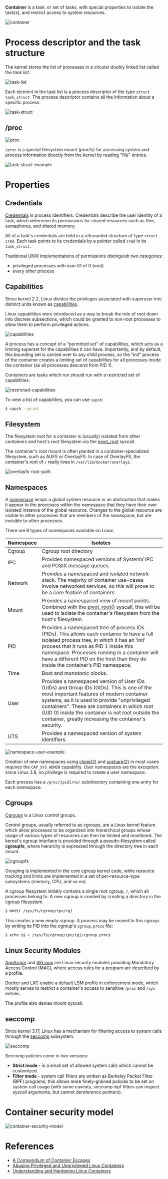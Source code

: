 **Container** is a task, or set of tasks, with special properties to isolate the task(s), and restrict access to system resources.

![container](img/container.png)

# Process descriptor and the task structure

The kernel stores the list of processes in a circular doubly linked list called the _task list_.

![task-list](img/task-list.png)

Each element in the task list is a process descriptor of the type `struct task_struct`. The process descriptor contains all the information about a specific process.

![task-struct](img/task-struct.png)

## /proc

![proc](https://drawings.jvns.ca/drawings/proc.jpeg)

`/proc` is a special filesystem mount (procfs) for accessing system and process information directly from the kernel by reading "file" entries.

![task-struct-example](img/task-struct-example.png)

# Properties

## Credentials

[Credentials](https://man7.org/linux/man-pages/man7/credentials.7.html) is process identifiers. Credentials describe the user identity of a task, which determine its permissions for shared resources such as files, semaphores, and shared memory.

All of a task's credentials are held in a refcounted structure of type `struct cred`. Each task points to its credentials by a pointer called `cred` in its `task_struct`.

Traditional UNIX implementations of permissions distinguish two categories:
- privileged processes with user ID of 0 (root)
- every other process

## Capabilities

Since kernel 2.2, Linux divides the privileges associated with superuser into distinct units known as [capabilities](https://man7.org/linux/man-pages/man7/capabilities.7.html).

Linux capabilities were introduced as a way to break the role of root down into discrete subsections, which could be granted to non-root processes to allow them to perform privileged actions.

![capabilities](img/capabilities.png)

A process has a concept of a "permitted set" of capabilities, which acts as a limiting superset for the capabilities it can have. Importantly, and by default, this bounding set is carried over to any child process, so the "init" process of the container creates a limiting set of capabilities for all processes inside the container (as all processes descend from PID 1). 

Containers are tasks which run should run with a restricted set of capabilities.

![restricted-capabilities](img/restricted-capabilities.png)

To view a list of capabilities, you can use `capsh`:

```bash
$ capsh --print
```

## Filesystem

The filesystem root for a container is (usually) isolated from other containers and host's root filesystem via the [pivot_root](https://man7.org/linux/man-pages/man2/pivot_root.2.html) syscall.

The container's root mount is often planted in a container-specialized filesystem, such as AUFS or OverlayFS. In case of OverlayFS, the container's root of `/` really lives in `/var/lib/docker/overlay2`.

![overlayfs-root-path](img/overlayfs-root-path.png)

## Namespaces

A [namespace](https://man7.org/linux/man-pages/man7/namespaces.7.html) wraps a global system resource in an abstraction that makes it appear to the processes within the namespace that they have their own isolated instance of the global resource. Changes to the global resource are visible to other processes that are members of the namespace, but are invisible to other processes.

There are 8 types of namespaces available on Linux.

| Namespace | Isolates |
| --- | --- |
| Cgroup | Cgroup root directory |
| IPC | Provides namespaced versions of SystemV IPC and POSIX message queues. |
| Network | Provides a namespaced and isolated network stack. The majority of container use-cases involve networked services, so this will prove to be a core feature of containers. |
| Mount | Provides a namespaced view of mount points. Combined with the [pivot_root()](https://man7.org/linux/man-pages/man2/pivot_root.2.html) syscall, this will be used to isolate the container's filesystem from the host's filesystem. |
| PID | Provides a namespaced tree of process IDs (PIDs). This allows each container to have a full isolated process tree, in which it has an ‘init’ process that it runs as PID 1 inside this namespace. Processes running in a container will have a different PID on the host than they do inside the container’s PID namespace.  |
| Time | Boot and monotonic clocks. |
| User | Provides a namespaced version of User IDs (UIDs) and Group IDs (GIDs). This is one of the most important features of modern container systems, as it is used to provide "unprivileged containers". These are containers in which root (UID 0) inside the container is not root outside the container, greatly increasing the container's security. |
| UTS | Provides a namespaced version of system identifiers. |

![namespace-user-example](img/namespace-user-example.png)

Creation of new namespaces using [clone(2)](https://man7.org/linux/man-pages/man2/clone.2.html) and [unshare(2)](https://man7.org/linux/man-pages/man2/unshare.2.html) in most cases requires the `CAP_SYS_ADMIN` capability.  User namespaces are the exception: since Linux 3.8, no privilege is required to create a user namespace.

Each process has a `/proc/[pid]/ns/` subdirectory containing one entry for each namespace.

## Cgroups

[Cgroups](https://man7.org/linux/man-pages/man7/cgroups.7.html) is a Linux control groups.

Control groups, usually referred to as cgroups, are a Linux kernel feature which allow processes to be organized into hierarchical groups whose usage of various types of resources can then be limited and monitored. The kernel's cgroup interface is provided through a pseudo-filesystem called **cgroupfs**, where hierarchy is expressed through the directory tree in each mount.

![cgroupfs](img/cgroupfs.png)

Grouping is implemented in the core cgroup kernel code, while resource tracking and limits are implemented in a set of per-resource-type subsystems (memory, CPU, and so on).

A cgroup filesystem initially contains a single root cgroup, `/`, which all processes belong to. A new cgroup is created by creating a directory in the cgroup filesystem.

```bash
$ mkdir /sys/fs/cgroup/cpu/cg1
```
           
This creates a new empty cgroup. A process may be moved to this cgroup by writing its PID into the cgroup's `cgroup.procs` file:

```bash
$ echo $$ > /sys/fs/cgroup/cpu/cg1/cgroup.procs
```

## Linux Security Modules

[AppArmor](https://apparmor.net/) and [SELinux](https://www.redhat.com/en/topics/linux/what-is-selinux) are Linux security modules providing Mandatory Access Control (MAC), where access rules for a program are described by a profile.

Docker and LXC enable a default LSM profile in enforcement mode, which mostly serves to restrict a container's access to sensitive `/proc` and `/sys` entries.

The profile also denies mount syscall.

## seccomp

Since kernel 3.17, Linux has a mechanism for filtering access to system calls through the [seccomp](https://man7.org/linux/man-pages/man2/seccomp.2.html) subsystem. 

![seccomp](img/seccomp.png)

Seccomp policies come in two versions:
- **Strict mode** - is a small set of allowed system calls which cannot be customized.
- **Filter mode** - system call filters are written as Berkeley Packet Filter (BPF) programs; this allows more finely-grained policies to be set on system call usage (with some caveats, seccomp-bpf filters can inspect syscall arguments, but cannot dereference pointers).

# Container security model

![container-security-model](img/container-security-model.png)

# References

- [A Compendium of Container Escapes](https://capsule8.com/assets/ug/us-19-Edwards-Compendium-Of-Container-Escapes.pdf)
- [Abusing Privileged and Unprivileged Linux Containers](https://www.nccgroup.com/globalassets/our-research/us/whitepapers/2016/june/container_whitepaper.pdf)
- [Understanding and Hardening Linux Containers](https://research.nccgroup.com/wp-content/uploads/2020/07/ncc_group_understanding_hardening_linux_containers-1-1.pdf)
